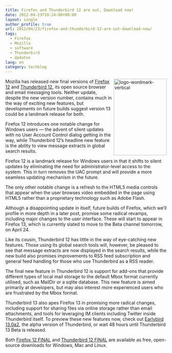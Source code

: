 ```yaml
---
title: Firefox and Thunderbird 12 are out, Download now!
date: 2012-04-23T19:24:00+00:00
layout: single
author_profile: true
url: 2012/04/23/firefox-and-thunderbird-12-are-out-download-now/
tags:
  - Firefox
  - Mozilla
  - software
  - Thunderbird
  - Updates
lang: en
category: techblog
---
```

[<img title="logo-wordmark-vertical" border="0" alt="logo-wordmark-vertical" align="right" src="http://lh6.ggpht.com/-F_olJFSMi8A/T5Wle94NaNI/AAAAAAAAFoA/4el-Gt-Y2ww/logo-wordmark-vertical_thumb%25255B1%25255D.png?imgmax=800" width="165" height="240" />](http://lh6.ggpht.com/-JoKfyFZQw3k/T5WlZ2MFYII/AAAAAAAAFn4/c4V5Bhd0amA/s1600-h/logo-wordmark-vertical%25255B3%25255D.png)Mozilla has released new final versions of [Firefox 12](http://www.downloadcrew.com/article/24333-firefox) and [Thunderbird 12](http://www.downloadcrew.com/article/24287-mozilla_thunderbird), its open source browser and email messaging tools. Neither update, despite the new version number, contains much in the way of exciting new features, but developments on future builds suggest version 13 could be a landmark release for both. 

Firefox 12 introduces one notable change for Windows users — the advent of silent updates with no User Account Control dialog getting in the way, while Thunderbird 12’s headline new feature is the ability to view message extracts in global search results. 

Firefox 12 is a landmark release for Windows users in that it shifts to silent updates by eliminating the need for administrator-level access to the system. This in turn removes the UAC prompt and will provide a more seamless updating mechanism in the future. 

The only other notable change is a refresh to the HTML5 media controls that appear when the user browses video embedded in the page using HTML5 rather than a proprietary technology such as Adobe Flash. 

Although a disappointing update in itself, future builds of Firefox, which we’ll profile in more depth in a later post, promise some radical revamps, including major changes to the user interface. These will start to appear in Firefox 13, which is currently slated to move to the Beta channel tomorrow, on April 24. 

Like its cousin, Thunderbird 12 has little in the way of eye-catching new features. Those using its global search tools will, however, be pleased to see that message extracts are now displayed in the search results, while the new build also promises improvements to RSS feed subscription and general feed handling for those who use Thunderbird as a RSS reader. 

The final new feature in Thunderbird 12 is support for add-ons that provide different types of local mail storage to the default Mbox format currently utilised, such as MailDir or a sqlite database. This new feature is aimed primarily at developers, but may also interest more experienced users who are frustrated by the Mbox format. 

Thunderbird 13 also apes Firefox 13 in promising more radical changes, including support for sharing files via online storage rather than email attachments, and tools for leveraging IM clients including Twitter inside Thunderbird itself. To preview these new features now, check out [Earlybird 13.0a2](http://www.downloadcrew.com/article/24473-mozilla_earlybird), the alpha version of Thunderbird, or wait 48 hours until Thunderbird 13 Beta is released. 

Both [Firefox 12 FINAL](http://www.downloadcrew.com/article/24333-firefox) and [Thunderbird 12 FINAL](http://www.downloadcrew.com/article/24287-mozilla_thunderbird) are available as free, open-source downloads for Windows, Mac and Linux.